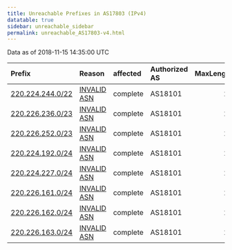 ```yaml
---
title: Unreachable Prefixes in AS17803 (IPv4)
datatable: true
sidebar: unreachable_sidebar
permalink: unreachable_AS17803-v4.html
---
```


Data as of 2018-11-15 14:35:00 UTC


<div class="datatable-begin"></div>

| Prefix                                                     | Reason                                                                                                  | affected   | Authorized AS   |   MaxLength | Anchor                                       |   unreachable /24s |
|:-----------------------------------------------------------|:--------------------------------------------------------------------------------------------------------|:-----------|:----------------|------------:|:---------------------------------------------|-------------------:|
| [220.224.244.0/22](https://stat.ripe.net/220.224.244.0/22) | [INVALID ASN](https://rpki-validator.ripe.net/announcement-preview?asn=AS17803&prefix=220.224.244.0/22) | complete   | AS18101         |          24 | [APNIC](unreachable_APNIC_RPKI_Root-v4.html) |                  4 |
| [220.226.236.0/23](https://stat.ripe.net/220.226.236.0/23) | [INVALID ASN](https://rpki-validator.ripe.net/announcement-preview?asn=AS17803&prefix=220.226.236.0/23) | complete   | AS18101         |          24 | [APNIC](unreachable_APNIC_RPKI_Root-v4.html) |                  2 |
| [220.226.252.0/23](https://stat.ripe.net/220.226.252.0/23) | [INVALID ASN](https://rpki-validator.ripe.net/announcement-preview?asn=AS17803&prefix=220.226.252.0/23) | complete   | AS18101         |          24 | [APNIC](unreachable_APNIC_RPKI_Root-v4.html) |                  2 |
| [220.224.192.0/24](https://stat.ripe.net/220.224.192.0/24) | [INVALID ASN](https://rpki-validator.ripe.net/announcement-preview?asn=AS17803&prefix=220.224.192.0/24) | complete   | AS18101         |          24 | [APNIC](unreachable_APNIC_RPKI_Root-v4.html) |                  1 |
| [220.224.227.0/24](https://stat.ripe.net/220.224.227.0/24) | [INVALID ASN](https://rpki-validator.ripe.net/announcement-preview?asn=AS17803&prefix=220.224.227.0/24) | complete   | AS18101         |          24 | [APNIC](unreachable_APNIC_RPKI_Root-v4.html) |                  1 |
| [220.226.161.0/24](https://stat.ripe.net/220.226.161.0/24) | [INVALID ASN](https://rpki-validator.ripe.net/announcement-preview?asn=AS17803&prefix=220.226.161.0/24) | complete   | AS18101         |          24 | [APNIC](unreachable_APNIC_RPKI_Root-v4.html) |                  1 |
| [220.226.162.0/24](https://stat.ripe.net/220.226.162.0/24) | [INVALID ASN](https://rpki-validator.ripe.net/announcement-preview?asn=AS17803&prefix=220.226.162.0/24) | complete   | AS18101         |          24 | [APNIC](unreachable_APNIC_RPKI_Root-v4.html) |                  1 |
| [220.226.163.0/24](https://stat.ripe.net/220.226.163.0/24) | [INVALID ASN](https://rpki-validator.ripe.net/announcement-preview?asn=AS17803&prefix=220.226.163.0/24) | complete   | AS18101         |          24 | [APNIC](unreachable_APNIC_RPKI_Root-v4.html) |                  1 |

<div class="datatable-end"></div>